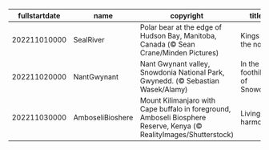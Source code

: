 |fullstartdate|name|copyright|title|image|
|--|--|--|--|--|
202211010000|SealRiver|Polar bear at the edge of Hudson Bay, Manitoba, Canada (© Sean Crane/Minden Pictures)|Kings of the north|![](/en-GB/2022/11/202211010000SealRiver.jpg)|
202211020000|NantGwynant|Nant Gwynant valley, Snowdonia National Park, Gwynedd. (© Sebastian Wasek/Alamy)|In the foothills of Snowdon|![](/en-GB/2022/11/202211020000NantGwynant.jpg)|
202211030000|AmboseliBioshere|Mount Kilimanjaro with Cape buffalo in foreground, Amboseli Biosphere Reserve, Kenya (© RealityImages/Shutterstock)|Living in harmony|![](/en-GB/2022/11/202211030000AmboseliBioshere.jpg)|
